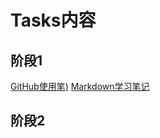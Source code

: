 # Tasks内容
## 阶段1
[GitHub使用笔)](https://github.com/StrayPumpkin/Task/blob/main/GitHub%E5%85%A5%E9%97%A8.md)
[Markdown学习笔记](https://github.com/StrayPumpkin/Task/blob/main/Markdown%E4%BD%BF%E7%94%A8%E7%AC%94%E8%AE%B0.md)
## 阶段2

